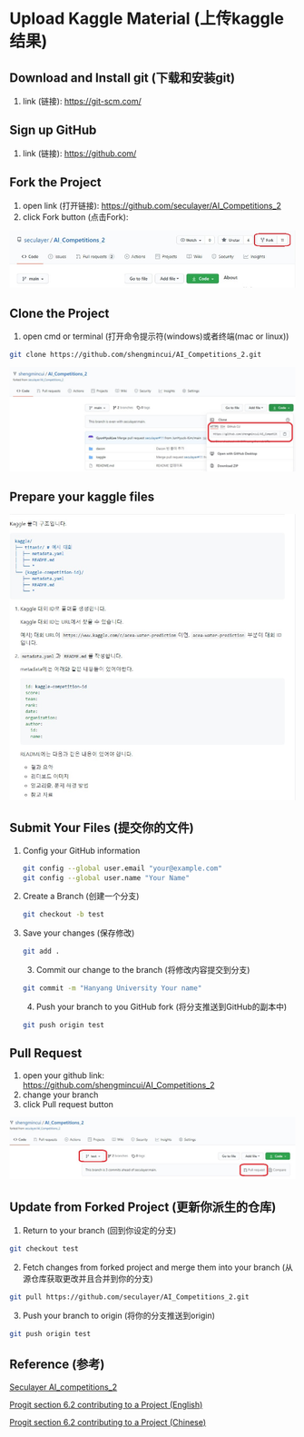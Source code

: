 # Upload Kaggle Material (上传kaggle结果)



## Download and Install git (下载和安装git)

1. link (链接): https://git-scm.com/



## Sign up GitHub

1. link (链接): https://github.com/



## Fork the Project

1. open link (打开链接): https://github.com/seculayer/AI_Competitions_2
2. click Fork button (点击Fork):

![fork](./img/fork.jpg)





## Clone the Project

1. open cmd or terminal (打开命令提示符(windows)或者终端(mac or linux))

```bash
git clone https://github.com/shengmincui/AI_Competitions_2.git
```

![clonelink](./img/clonelink.jpg)



## Prepare your kaggle files

![](./img/kagglefile.jpg)



## Submit Your Files (提交你的文件)

 1. Config your GitHub information

    ```bash
    git config --global user.email "your@example.com"
    git config --global user.name "Your Name"
    ```

 2. Create a Branch (创建一个分支)

    ```bash
    git checkout -b test
    ```

 3. Save your changes (保存修改)

    ```bash
    git add .
    ```

    3. Commit our change to the branch (将修改内容提交到分支)

    ```bash
    git commit -m "Hanyang University Your name"
    ```

    4. Push your branch to you GitHub fork (将分支推送到GitHub的副本中)

    ```bash
    git push origin test
    ```



## Pull Request

1. open your github link: https://github.com/shengmincui/AI_Competitions_2
2. change your branch
3. click Pull request button

![](./img/pullrequest1.jpg)



## Update from Forked Project (更新你派生的仓库)

1. Return to your branch (回到你设定的分支)

```bash
git checkout test
```

2. Fetch changes from forked project and merge them into your branch (从源仓库获取更改并且合并到你的分支)

```bash
git pull https://github.com/seculayer/AI_Competitions_2.git
```

3. Push your branch to origin (将你的分支推送到origin)

```bash
git push origin test
```



## Reference (参考)

[Seculayer AI_competitions_2](https://github.com/seculayer/AI_Competitions_2)

[Progit section 6.2 contributing to a Project (English)](https://git-scm.com/book/en/v2/GitHub-Contributing-to-a-Project)

[Progit section 6.2 contributing to a Project (Chinese)](https://git-scm.com/book/zh/v2/GitHub-%E5%AF%B9%E9%A1%B9%E7%9B%AE%E5%81%9A%E5%87%BA%E8%B4%A1%E7%8C%AE)